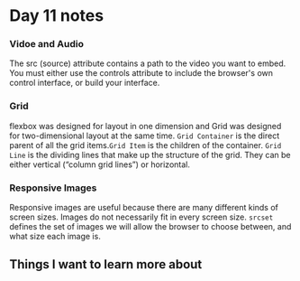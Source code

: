 # Day 11 notes

### Vidoe and Audio

The src (source) attribute contains a path to the video you want to embed. You must either use the controls attribute to include the browser's own control interface, or build your interface.

### Grid

flexbox was designed for layout in one dimension and Grid was designed for two-dimensional layout at the same time. `Grid Container` is the direct parent of all the grid items.`Grid Item` is the children of the container. `Grid Line` is the dividing lines that make up the structure of the grid. They can be either vertical (“column grid lines”) or horizontal.

### Responsive Images

Responsive images are useful because there are many different kinds of screen sizes. Images do not necessarily fit in every screen size. `srcset` defines the set of images we will allow the browser to choose between, and what size each image is.

## Things I want to learn more about
